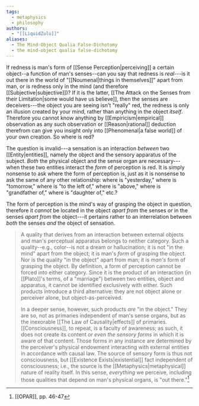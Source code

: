 ```yaml
---
tags:
  - metaphysics
  - philosophy
authors:
  - "[[LiquidZulu]]"
aliases:
  - The Mind-Object Qualia False-Dichotomy
  - the mind-object qualia false-dichotomy
---
```

If redness is man's form of [[Sense Perception|perceiving]] a certain object--a function of man's senses--can you say that redness is *real*---is it out there in the world of "[[Noumenal|things in themselves]]" apart from man, or is redness only in the mind (and therefore [[Subjective|subjective]])? If it is the latter, [[The Attack on the Senses from their Limitation|some would have us believe]], then the senses are deceivers---the object you are seeing isn't "really" red, the redness is only an illusion created by your mind, rather than anything in the object *itself*. Therefore you cannot know anything by [[Empiricism|empirical]] observation as any such observation or [[Reason|rational]] deduction therefrom can give you insight only into [[Phenomenal|a false world]] of your own creation. So where is red?

The question is invalid---a sensation is an interaction *between* two [[Entity|entities]], namely the object and the sensory apparatus of the subject. *Both* the physical object and the sense organ are necessary---when these two entities interact the *form* of perception is red. It is simply nonsense to ask where the form of perception is, just as it is nonsense to ask the same of any other relationship: where is "yesterday," where is "tomorrow," where is "to the left of," where is "above," where is "grandfather of," where is "daughter of," etc.? 

The form of perception is the mind's way of grasping the object in question, therefore it *cannot* be located in the object *apart from* the senses *or* in the senses *apart from* the object---it pertains rather to an interrelation between *both* the senses *and* the object of sensation.

>A quality that derives from an interaction between external objects and man's perceptual apparatus belongs to neither category. Such a quality--e.g., color--is not a dream or hallucination; it is not "in the mind" apart from the object; it is man's *form* of grasping the object. Nor is the quality "in the object" apart from man; it is *man's* form of grasping the object. By definition, a form of perception cannot be forced into either category. Since it is the product of an interaction (in [[Plato]]'s terms, of a "marriage") between two entities, object and apparatus, it cannot be identified exclusively with either. Such products introduce a third alternative: they are not object alone or perceiver alone, but object-as-perceived.
>
>In a deeper sense, however, such products *are* "in the object." They are so, not as primaries independent of man's sense organs, but as the inexorable [[The Law of Causality|effects]] of primaries. [[Consciousness]], to repeat, is a faculty of awareness; as such, it does not create its content *or even the sensory forms* in which it is aware of that content. Those forms in any instance are determined by the perceiver's physical endowment interacting with external entities in accordance with causal law. The source of sensory form is thus not consciousness, but [[Existence Exists|existential]] fact independent of consciousness; i.e., the source is the [[Metaphysics|metaphysical]] nature of reality itself. In this sense, *everything* we perceive, including those qualities that depend on man's physical organs, is "out there."[^1]

[^1]: [[OPAR]], pp. 46-47